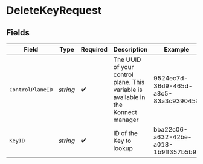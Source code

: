 # DeleteKeyRequest


## Fields

| Field                                                                             | Type                                                                              | Required                                                                          | Description                                                                       | Example                                                                           |
| --------------------------------------------------------------------------------- | --------------------------------------------------------------------------------- | --------------------------------------------------------------------------------- | --------------------------------------------------------------------------------- | --------------------------------------------------------------------------------- |
| `ControlPlaneID`                                                                  | *string*                                                                          | :heavy_check_mark:                                                                | The UUID of your control plane. This variable is available in the Konnect manager | 9524ec7d-36d9-465d-a8c5-83a3c9390458                                              |
| `KeyID`                                                                           | *string*                                                                          | :heavy_check_mark:                                                                | ID of the Key to lookup                                                           | bba22c06-a632-42be-a018-1b9ff357b5b9                                              |